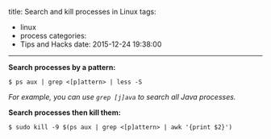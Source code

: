 title: Search and kill processes in Linux
tags:
  - linux
  - process
categories:
  - Tips and Hacks
date: 2015-12-24 19:38:00
---
**Search processes by a pattern:**

```
$ ps aux | grep <[p]attern> | less -S
```

*For example, you can use `grep [j]ava` to search all Java processes.*

**Search processes then kill them:**

```
$ sudo kill -9 $(ps aux | grep <[p]attern> | awk '{print $2}')
```